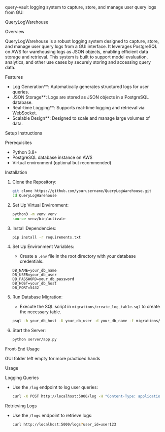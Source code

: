 query-vault
logging system to capture, store, and manage user query logs from GUI 


QueryLogWarehouse

Overview

QueryLogWarehouse is a robust logging system designed to capture, store, and manage user query logs from a GUI interface. It leverages PostgreSQL on AWS for warehousing logs as JSON objects, enabling efficient data storage and retrieval. This system is built to support model evaluation, analytics, and other use cases by securely storing and accessing query data.

Features

- Log Generation**: Automatically generates structured logs for user queries.
- JSON Storage**: Logs are stored as JSON objects in a PostgreSQL database.
- Real-time Logging**: Supports real-time logging and retrieval via WebSocket.
- Scalable Design**: Designed to scale and manage large volumes of data.

Setup Instructions

Prerequisites

- Python 3.8+
- PostgreSQL database instance on AWS
- Virtual environment (optional but recommended)

Installation

1. Clone the Repository:
    ```bash
    git clone https://github.com/yourusername/QueryLogWarehouse.git
    cd QueryLogWarehouse
    ```

2. Set Up Virtual Environment:
    ```bash
    python3 -m venv venv
    source venv/bin/activate
    ```

3. Install Dependencies:
    ```bash
    pip install -r requirements.txt
    ```

4. Set Up Environment Variables:
    - Create a `.env` file in the root directory with your database credentials.
    ```plaintext
    DB_NAME=your_db_name
    DB_USER=your_db_user
    DB_PASSWORD=your_db_password
    DB_HOST=your_db_host
    DB_PORT=5432
    ```

5. Run Database Migration:
    - Execute the SQL script in `migrations/create_log_table.sql` to create the necessary table.
    ```bash
    psql -h your_db_host -U your_db_user -d your_db_name -f migrations/create_log_table.sql
    ```

6. Start the Server:
    ```bash
    python server/app.py
    ```

Front-End Usage

GUI folder left empty for more practiced hands

Usage

Logging Queries

- Use the `/log` endpoint to log user queries:
    ```bash
    curl -X POST http://localhost:5000/log -H "Content-Type: application/json" -d '{"query": "example query", "user_id": "user123"}'
    ```

Retrieving Logs

- Use the `/logs` endpoint to retrieve logs:
    ```bash
    curl http://localhost:5000/logs?user_id=user123
    ```



